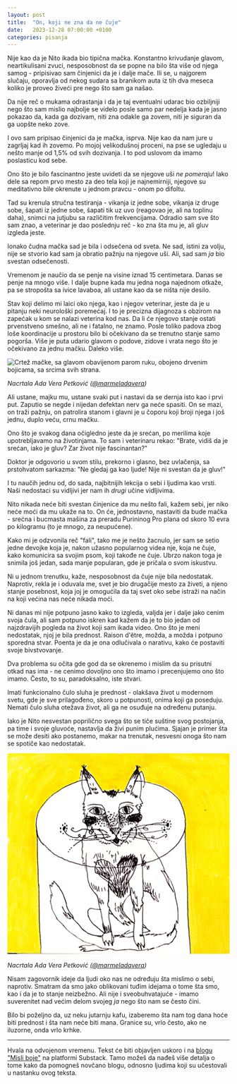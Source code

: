 ```yaml
---
layout: post
title:  "On, koji ne zna da ne čuje"
date:   2023-12-28 07:00:00 +0100
categories: pisanja
---
```


Nije kao da je Nito ikada bio tipična mačka. Konstantno krivudanje glavom, neartikulisani zvuci, nesposobnost da se popne na bilo šta više od njega samog - pripisivao sam činjenici da je i dalje mače. Ili se, u najgorem slučaju, oporavlja od nekog sudara sa branikom auta iz tih dva meseca koliko je proveo živeći pre nego što sam ga našao.

Da nije reč o mukama odrastanja i da je taj eventualni udarac bio ozbiljniji nego što sam mislio najbolje se videlo posle samo par nedelja kada je jasno pokazao da, kada ga dozivam, niti zna odakle ga zovem, niti je siguran da ga uopšte neko zove. 

I ovo sam pripisao činjenici da je mačka, isprva. Nije kao da nam jure u zagrljaj kad ih zovemo. Po mojoj velikodušnoj proceni, na pse se ugledaju u nešto manje od 1,5% od svih dozivanja. I to pod uslovom da imamo poslasticu kod sebe.

Ono što je bilo fascinantno jeste uvideti da se njegove uši *ne pomeraju*! Iako dele sa repom prvo mesto za deo tela koji je najnemirniji, njegove su meditativno bile okrenute u jednom pravcu - onom po difoltu.

Tad su krenula stručna testiranja - vikanja iz jedne sobe, vikanja iz druge sobe, šapati iz jedne sobe, šapati tik uz uvo (reagovao je, ali na toplinu daha), snimci na jutjubu sa različitim frekvencijama. Odradio sam sve što sam znao, a veterinar je dao poslednju reč - ko zna šta mu je, ali gluv izgleda jeste.

Ionako čudna mačka sad je bila i odsečena od sveta. Ne sad, istini za volju, nije se stvorio kad sam ja obratio pažnju na njegove uši. Ali, sad sam *ja* bio svestan odsečenosti.

Vremenom je naučio da se penje na visine iznad 15 centimetara. Danas se penje na mnogo više. I dalje bupne kada mu jedna noga najednom otkaže, pa se stropošta sa ivice lavaboa, ali ustane kao da se ništa nije desilo.

Stav koji delimo mi laici oko njega, kao i njegov veterinar, jeste da je u pitanju neki neurološki poremećaj. I to je precizna dijagnoza s obzirom na zapećak u kom se nalazi veterina kod nas. Da li će njegovo stanje ostati prvenstveno smešno, ali ne i fatalno, ne znamo. Posle toliko padova zbog loše koordinacije u prostoru bilo bi očekivano da se trenutno stanje samo pogorša. Više je puta udario glavom o podove, zidove i vrata nego što je očekivano za jednu mačku. Daleko više. 

![Crtež mačke, sa glavom obavijenom parom ruku, obojeno drvenim bojicama, sa srcima svih strana.](/a/n1.jpg)

*Nacrtala Ada Vera Petković ([@marmeladavera](https://www.instagram.com/marmeladavera/))*

Ali ustane, majku mu, ustane svaki put i nastavi da se dernja isto kao i prvi put. Zaputio se negde i nijedan defektan nerv ga neće spasiti. On se mazi, on traži pažnju, on patrolira stanom i glavni je u čoporu koji broji njega i još jednu, duplo veću, crnu mačku.

Ono što je svakog dana očigledno jeste da je srećan, po merilima koje upotrebljavamo na životinjama. To sam i veterinaru rekao: "Brate, vidiš da je srećan, iako je gluv? Zar život nije fascinantan?"

Doktor je odgovorio u svom stilu, prekorno i glasno, bez uvlačenja, sa prstohvatom sarkazma: "Ne gledaj ga kao ljude! Nije ni svestan da je gluv!"

I tu naučih jednu od, do sada, najbitnijih lekcija o sebi i ljudima kao vrsti. Naši nedostaci su vidljivi jer nam ih *drugi* učine vidljivima.

Nito nikada neće biti svestan činjenice da mu nešto fali, kažem sebi, jer niko neće moći da mu ukaže na to. On će, jednostavno, nastaviti da bude mačka - srećna i bucmasta mašina za preradu Purininog Pro plana od skoro 10 evra po kilogramu (to je mnogo, za neupućene).

Kako mi je odzvonila reč "fali", tako me je nešto žacnulo, jer sam se setio jedne devojke koja je, nakon užasno popularnog videa nje, koja ne čuje, kako komunicira sa svojim psom, koji takođe ne čuje. Ubrzo nakon toga je snimila još jedan, sada manje popularan, gde je pričala o svom iskustvu. 

Ni u jednom trenutku, kaže, nesposobnost da čuje nije bila nedostatak. Naprotiv, rekla je i oduvala me, svet je bio drugačije mesto za živeti, a njeno stanje posebnost, koja joj je omogućila da taj svet oko sebe istraži na način na koji većina nas neće nikada moći.

Ni danas mi nije potpuno jasno kako to izgleda, valjda jer i dalje jako cenim svoja čula, ali sam potpuno iskren kad kažem da je to bio jedan od najzdravijih pogleda na život koji sam ikada video. Ono što je meni nedostatak, njoj je bila prednost. Raison d'être, možda, a možda i potpuno sporedna stvar. Poenta je da je ona odlučivala o narativu, kako će postaviti svoje bivstvovanje.

Dva problema su očita gde god da se okrenemo i mislim da su prisutni otkad nas ima - ne cenimo dovoljno ono što imamo i precenjujemo ono što imamo. Često, to su, paradoksalno, iste stvari.

Imati funkcionalno čulo sluha je prednost - olakšava život u modernom svetu, gde je sve prilagođeno, skoro u potpunosti, onima koji ga poseduju. Nemati čulo sluha otežava život, ali ga ne osuđuje na određenu putanju. 

Iako je Nito nesvestan poprilično svega što se tiče suštine svog postojanja, pa time i svoje gluvoće, nastavlja da živi punim plućima. Sjajan je primer šta se može desiti ako postanemo, makar na trenutak, nesvesni onoga što nam se spotiče kao nedostatak.

![crtež mačke, obojen drvenim bojicama](/a/n3.jpg)

*Nacrtala Ada Vera Petković ([@marmeladavera](https://www.instagram.com/marmeladavera/))*

Nisam zagovornik ideje da ljudi oko nas ne određuju šta mislimo o sebi, naprotiv. Smatram da smo jako oblikovani tuđim idejama o tome šta smo, kao i da je to stanje neizbežno. Ali nije i sveobuhvatajuće - imamo suverenitet nad većim delom svojeg *ja* nego što nam se često čini.

Bilo bi poželjno da, uz neku jutarnju kafu, izaberemo šta nam tog dana hoće biti prednost i šta nam neće biti mana. Granice su, vrlo često, ako ne iluzorne, onda vrlo krhke.

---

Hvala na odvojenom vremenu. Tekst će biti objavljen uskoro i na [blogu "Misli boje"](misliboje.substack.com) na platformi Substack. Tamo možeš da nađeš više detalja o tome kako da pomogneš novčano blogu, odnosno ljudima koji su učestovali u nastanku ovog teksta.
